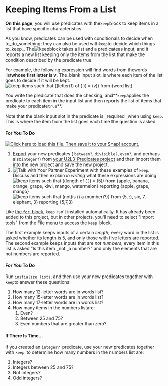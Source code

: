 # Keeping Items From a List

**On this page**, you will use predicates with the`keep`block to keep items in a list that have specific characteristics.

As you know, predicates can be used with conditionals to decide when to_do_something; they can also be used with`keep`to decide which things to_keep_. The![](http://bjc.edc.org/bjc-r/img/blocks/keep.png "keep")block takes a list and a predicateas input, and it reports a new list keeping only the items from the list that make the condition described by the predicate true.

For example, the following expression will find words from thewords list**whose first letter is v**. The_blank input slot_is where each item of the list goes to decide if it will be kept.  
![](http://bjc.edc.org/bjc-r/img/2-complexity/keep-example-6.png "keep items such that \(\(letter\(1\) of \( \)\) = \(v\)\) from \(word list\)")

You write the predicate that does the checking, and**`keep`applies the predicate to each item in the input list and then reports the list of items that make your predicate`true`**.

Note that the blank input slot in the predicate is _required _when using `keep`. This is where the item from the list goes each time the question is asked.

#### For You To Do

[![](http://bjc.edc.org/bjc-r/img/icons/load-save.png "Click here to load this file. Then save it to your Snap! account.")](http://snap.berkeley.edu/snapsource/snap.html#open:http://bjc.edc.org/bjc-r/prog/2-complexity/U2L3-KeepingData.xml)

1. [Export](http://bjc.edc.org/bjc-r/cur/programming/2-complexity/1-variables-games/4-importing-exporting.html?topic=nyc_bjc%2F2-conditionals-abstraction.topic&course=bjc4nyc.html&novideo&noassignment) your new predicates \( `between?`, `divisible?`, `even?`, and perhaps also`integer?`\) from
   [your U2L3-Predicates project](http://bjc.edc.org/bjc-r/cur/programming/2-complexity/3-predicates/1-adding-questions.html?topic=nyc_bjc%2F2-conditionals-abstraction.topic&course=bjc4nyc.html&novideo&noassignment) and then import them into the new project and save the new project.
2. ![](http://bjc.edc.org/bjc-r/img/icons/talk-with-your-partner.png "Talk with Your Partner") Experiment with these examples of `keep`. Discuss and then explain _in writing_
   what these expressions are doing.
   ![](http://bjc.edc.org/bjc-r/img/2-complexity/keep-example-4.png "keep items such that \(\(length of \( \)\) = \(5\)\) from {apple, banana, orange, grape, kiwi, mango, watermelon} reporting {apple, grape, mango}")
   ![](http://bjc.edc.org/bjc-r/img/2-complexity/keep-example-7.png "keep items such that \(not\(is \(\) a \(number\)?\)\) from {5, :\), six, 7, elephant, 3} reporting {5,7,3}")

Like [the `for `block](http://bjc.edc.org/bjc-r/cur/programming/1-introduction/3-drawing/6-the-for-block.html?topic=nyc_bjc%2F1-intro-loops.topic&course=bjc4nyc.html&novideo&noassignment), `keep `isn't installed automatically. It has already been added to this project, but in other projects, you'll need to select "Import tools" from the File menu to access the `keep `block.

The first example keeps inputs of a certain _length_; every word in the list is asked whether its length is 5, and only those with five letters are reported. The second example keeps inputs that are _not numbers_; every item in this list is asked "Is this item _not _a number?" and only the elements that are not numbers are reported.

#### For You To Do

Run `initialize lists`, and then use your new predicates together with `keep`to answer these questions:

1. How many 12-letter words are in words list?
2. How many 15-letter words are in words list?
3. How many 17-letter words are in words list?
4. How many items in the numbers listare:
   1. Even?
   2. Between 25 and 75?
   3. Even numbers that are greater than zero?

#### If There Is Time...

If you created an `integer? `predicate, use your new predicates together with `keep `to determine how many numbers in the numbers list are:

1. Integers?
2. Integers between 25 and 75?
3. Not integers?
4. Odd integers?



